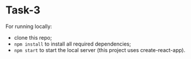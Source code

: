 # Task-3

For running locally:

- clone this repo;
- `npm install` to install all required dependencies;
- `npm start` to start the local server (this project uses create-react-app).
